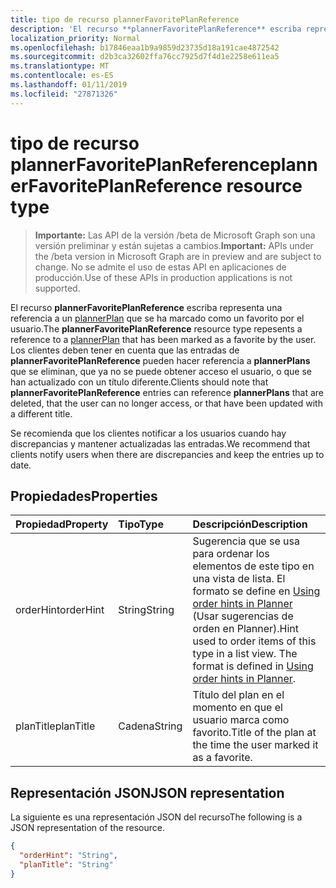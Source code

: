 ```yaml
---
title: tipo de recurso plannerFavoritePlanReference
description: 'El recurso **plannerFavoritePlanReference** escriba representa una referencia a un plannerPlan que se ha marcado como un favorito por el usuario. '
localization_priority: Normal
ms.openlocfilehash: b17846eaa1b9a9859d23735d18a191cae4872542
ms.sourcegitcommit: d2b3ca32602ffa76cc7925d7f4d1e2258e611ea5
ms.translationtype: MT
ms.contentlocale: es-ES
ms.lasthandoff: 01/11/2019
ms.locfileid: "27871326"
---
```

# <a name="plannerfavoriteplanreference-resource-type"></a><span data-ttu-id="bca32-103">tipo de recurso plannerFavoritePlanReference</span><span class="sxs-lookup"><span data-stu-id="bca32-103">plannerFavoritePlanReference resource type</span></span>

> <span data-ttu-id="bca32-104">**Importante:** Las API de la versión /beta de Microsoft Graph son una versión preliminar y están sujetas a cambios.</span><span class="sxs-lookup"><span data-stu-id="bca32-104">**Important:** APIs under the /beta version in Microsoft Graph are in preview and are subject to change.</span></span> <span data-ttu-id="bca32-105">No se admite el uso de estas API en aplicaciones de producción.</span><span class="sxs-lookup"><span data-stu-id="bca32-105">Use of these APIs in production applications is not supported.</span></span>

<span data-ttu-id="bca32-106">El recurso **plannerFavoritePlanReference** escriba representa una referencia a un [plannerPlan](plannerplan.md) que se ha marcado como un favorito por el usuario.</span><span class="sxs-lookup"><span data-stu-id="bca32-106">The **plannerFavoritePlanReference** resource type repesents a reference to a [plannerPlan](plannerplan.md) that has been marked as a favorite by the user.</span></span> <span data-ttu-id="bca32-107">Los clientes deben tener en cuenta que las entradas de **plannerFavoritePlanReference** pueden hacer referencia a **plannerPlans** que se eliminan, que ya no se puede obtener acceso el usuario, o que se han actualizado con un título diferente.</span><span class="sxs-lookup"><span data-stu-id="bca32-107">Clients should note that **plannerFavoritePlanReference** entries can reference **plannerPlans** that are deleted, that the user can no longer access, or that have been updated with a different title.</span></span>

<span data-ttu-id="bca32-108">Se recomienda que los clientes notificar a los usuarios cuando hay discrepancias y mantener actualizadas las entradas.</span><span class="sxs-lookup"><span data-stu-id="bca32-108">We recommend that clients notify users when there are discrepancies and keep the entries up to date.</span></span>


## <a name="properties"></a><span data-ttu-id="bca32-109">Propiedades</span><span class="sxs-lookup"><span data-stu-id="bca32-109">Properties</span></span>
| <span data-ttu-id="bca32-110">Propiedad</span><span class="sxs-lookup"><span data-stu-id="bca32-110">Property</span></span>     | <span data-ttu-id="bca32-111">Tipo</span><span class="sxs-lookup"><span data-stu-id="bca32-111">Type</span></span>   |<span data-ttu-id="bca32-112">Descripción</span><span class="sxs-lookup"><span data-stu-id="bca32-112">Description</span></span>|
|:---------------|:--------|:----------|
|<span data-ttu-id="bca32-113">orderHint</span><span class="sxs-lookup"><span data-stu-id="bca32-113">orderHint</span></span>|<span data-ttu-id="bca32-114">String</span><span class="sxs-lookup"><span data-stu-id="bca32-114">String</span></span>|<span data-ttu-id="bca32-p103">Sugerencia que se usa para ordenar los elementos de este tipo en una vista de lista. El formato se define en [Using order hints in Planner](planner-order-hint-format.md) (Usar sugerencias de orden en Planner).</span><span class="sxs-lookup"><span data-stu-id="bca32-p103">Hint used to order items of this type in a list view. The format is defined in [Using order hints in Planner](planner-order-hint-format.md).</span></span>|
|<span data-ttu-id="bca32-117">planTitle</span><span class="sxs-lookup"><span data-stu-id="bca32-117">planTitle</span></span>|<span data-ttu-id="bca32-118">Cadena</span><span class="sxs-lookup"><span data-stu-id="bca32-118">String</span></span>|<span data-ttu-id="bca32-119">Título del plan en el momento en que el usuario marca como favorito.</span><span class="sxs-lookup"><span data-stu-id="bca32-119">Title of the plan at the time the user marked it as a favorite.</span></span>|


## <a name="json-representation"></a><span data-ttu-id="bca32-120">Representación JSON</span><span class="sxs-lookup"><span data-stu-id="bca32-120">JSON representation</span></span>

<span data-ttu-id="bca32-121">La siguiente es una representación JSON del recurso</span><span class="sxs-lookup"><span data-stu-id="bca32-121">The following is a JSON representation of the resource.</span></span>

<!-- {
  "blockType": "resource",
  "optionalProperties": [

  ],
  "@odata.type": "microsoft.graph.plannerFavoritePlanReference"
}-->

```json
{
  "orderHint": "String",
  "planTitle": "String"
}

```

<!-- uuid: 8fcb5dbc-d5aa-4681-8e31-b001d5168d79
2015-10-25 14:57:30 UTC -->
<!-- {
  "type": "#page.annotation",
  "description": "plannerFavoritePlanReference resource",
  "keywords": "",
  "section": "documentation",
  "tocPath": ""
}-->
